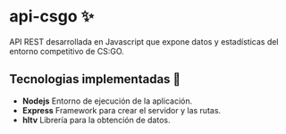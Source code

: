 # api-csgo ✨
API REST desarrollada en Javascript que expone datos y estadísticas del entorno competitivo de CS:GO.

## Tecnologias implementadas 🧪 
- <b>Nodejs</b> Entorno de ejecución de la aplicación.
- <b>Express</b> Framework para crear el servidor y las rutas.
- <b>hltv</b> Librería para la obtención de datos.
